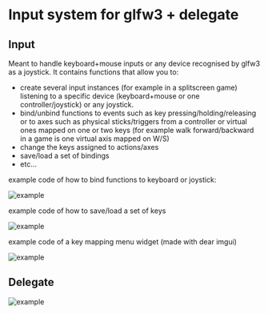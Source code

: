 # Input system for glfw3 + delegate

## Input
Meant to handle keyboard+mouse inputs or any device recognised by glfw3 as a joystick.
It contains functions that allow you to:
 - create several input instances (for example in a splitscreen game) listening to a specific device (keyboard+mouse or one controller/joystick) or any joystick.
 - bind/unbind functions to events such as key pressing/holding/releasing or to axes such as physical sticks/triggers from a controller or virtual ones mapped on one or two keys (for example walk forward/backward in a game is one virtual axis mapped on W/S)
 - change the keys assigned to actions/axes
 - save/load a set of bindings
 - etc...

example code of how to bind functions to keyboard or joystick:

![example](https://i.imgur.com/voIamq4.png)

example code of how to save/load a set of keys

![example](https://i.imgur.com/EMVjo2B.png)

example code of a key mapping menu widget (made with dear imgui)

![example](https://i.imgur.com/5bAwugl.png)

## Delegate

![example](https://i.imgur.com/PG9Be4f.png)
